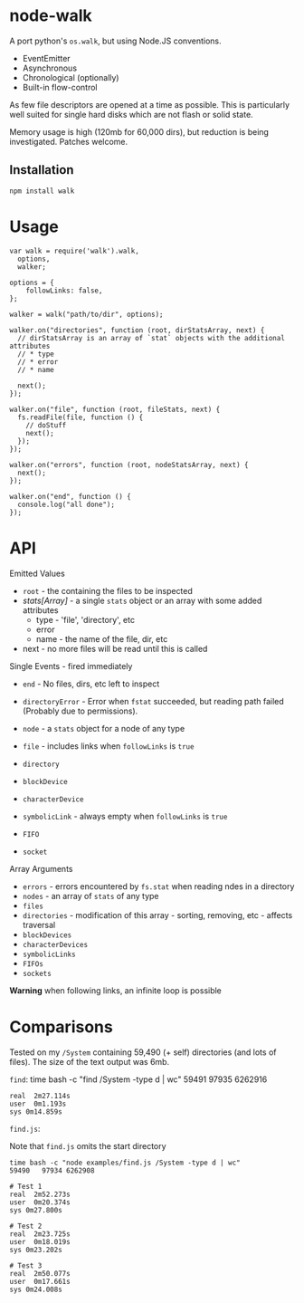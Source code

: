 node-walk
====

A port python's `os.walk`, but using Node.JS conventions.

  * EventEmitter
  * Asynchronous
  * Chronological (optionally)
  * Built-in flow-control

As few file descriptors are opened at a time as possible.
This is particularly well suited for single hard disks which are not flash or solid state.

Memory usage is high (120mb for 60,000 dirs), but reduction is being investigated.
Patches welcome.

Installation
----

    npm install walk

Usage
====

    var walk = require('walk').walk,
      options,
      walker;

    options = {
        followLinks: false,
    };

    walker = walk("path/to/dir", options);

    walker.on("directories", function (root, dirStatsArray, next) {
      // dirStatsArray is an array of `stat` objects with the additional attributes
      // * type
      // * error
      // * name
      
      next();
    });

    walker.on("file", function (root, fileStats, next) {
      fs.readFile(file, function () {
        // doStuff
        next();
      });
    });

    walker.on("errors", function (root, nodeStatsArray, next) {
      next();
    });

    walker.on("end", function () {
      console.log("all done");
    });

API
====

Emitted Values

  * `root` - the containing the files to be inspected
  * *stats[Array]* - a single `stats` object or an array with some added attributes
    * type - 'file', 'directory', etc
    * error
    * name - the name of the file, dir, etc 
  * next - no more files will be read until this is called

Single Events - fired immediately

  * `end` - No files, dirs, etc left to inspect

  * `directoryError` - Error when `fstat` succeeded, but reading path failed (Probably due to permissions).
  * `node` - a `stats` object for a node of any type
  * `file` - includes links when `followLinks` is `true`
  * `directory`
  * `blockDevice`
  * `characterDevice`
  * `symbolicLink` - always empty when `followLinks` is `true`
  * `FIFO`
  * `socket`

Array Arguments

  * `errors` - errors encountered by `fs.stat` when reading ndes in a directory
  * `nodes` - an array of `stats` of any type
  * `files`
  * `directories` - modification of this array - sorting, removing, etc - affects traversal
  * `blockDevices`
  * `characterDevices`
  * `symbolicLinks`
  * `FIFOs`
  * `sockets`

**Warning** when following links, an infinite loop is possible

Comparisons
====

Tested on my `/System` containing 59,490 (+ self) directories (and lots of files).
The size of the text output was 6mb.

`find`:
    time bash -c "find /System -type d | wc"
    59491   97935 6262916

    real  2m27.114s
    user  0m1.193s
    sys 0m14.859s

`find.js`:

Note that `find.js` omits the start directory

    time bash -c "node examples/find.js /System -type d | wc"
    59490   97934 6262908
   
    # Test 1 
    real  2m52.273s
    user  0m20.374s
    sys 0m27.800s
    
    # Test 2
    real  2m23.725s
    user  0m18.019s
    sys 0m23.202s

    # Test 3
    real  2m50.077s
    user  0m17.661s
    sys 0m24.008s

